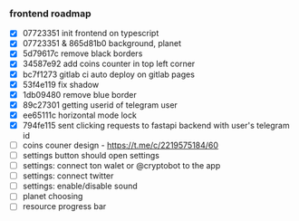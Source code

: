 ### frontend roadmap
- [x] 07723351 init frontend on typescript
- [x] 07723351 & 865d81b0 background, planet
- [x] 5d79617c remove black borders
- [x] 34587e92 add coins counter in top left corner
- [x] bc7f1273 gitlab ci auto deploy on gitlab pages
- [x] 53f4e119 fix shadow
- [x] 1db09480 remove blue border
- [x] 89c27301 getting userid of telegram user
- [x] ee65111c horizontal mode lock
- [x] 794fe115 sent clicking requests to fastapi backend with user's telegram id
- [ ] coins couner design - https://t.me/c/2219575184/60
- [ ] settings button should open settings
- [ ] settings: connect ton walet or @cryptobot to the app
- [ ] settings: connect twitter
- [ ] settings: enable/disable sound
- [ ] planet choosing
- [ ] resource progress bar
